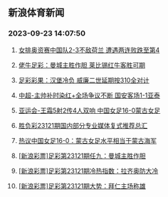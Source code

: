 ## 新浪体育新闻 
### 2023-09-23 14:07:50

1. [女排奥资赛中国队2-3不敌荷兰 遭遇两连败跌至第4](https://sports.sina.com.cn/others/volleyball/2023-09-22/doc-imznrcvy7506208.shtml)

2. [佬牛足彩：曼城主胜作胆 莱比锡红牛客胜可期](https://sports.sina.com.cn/l/2023-09-23/doc-imznryzr4785590.shtml)

3. [足彩彩果：汉堡冷负 威廉二世延期按310全对计](https://sports.sina.com.cn/l/2023-09-23/doc-imznryzr4783159.shtml)

4. [中超-主帅补时染红+全场争议不断 国安客场1-1亚泰](https://sports.sina.com.cn/china/j/2023-09-22/doc-imznqxqa7631501.shtml)

5. [亚运会-王霜5射2传4人双响 中国女足16-0蒙古女足](https://sports.sina.com.cn/china/womenfootballs/2023-09-22/doc-imznqxqc5343556.shtml)

6. [胜负彩23121期国内部分专业媒体复式推荐总汇](https://sports.sina.com.cn/l/2023-09-22/doc-imznqhsm5611120.shtml)

7. [热议中国女足16-0：蒙古女足水平相当于蒙古海军](https://sports.sina.com.cn/china/womenfootballs/2023-09-22/doc-imznqxqc5349096.shtml)

8. [[新浪彩票]足彩第23121期任九：曼城主胜作胆](https://sports.sina.com.cn/l/2023-09-23/doc-imznryzr4784200.shtml)

9. [[新浪彩票]足彩第23121期冷热指数：拉齐奥防大冷](https://sports.sina.com.cn/l/2023-09-23/doc-imznryzp1716190.shtml)

10. [[新浪彩票]足彩第23121期大势：拜仁主场称雄](https://sports.sina.com.cn/l/2023-09-23/doc-imznryzt1560851.shtml)

